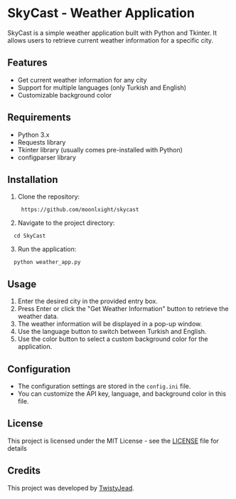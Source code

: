 # SkyCast - Weather Application

SkyCast is a simple weather application built with Python and Tkinter. It allows users to retrieve current weather information for a specific city.

## Features

- Get current weather information for any city
- Support for multiple languages (only Turkish and English)
- Customizable background color

## Requirements

- Python 3.x
- Requests library
- Tkinter library (usually comes pre-installed with Python)
- configparser library

## Installation

1. Clone the repository:

   ```
    https://github.com/moonlxight/skycast
   ```

3. Navigate to the project directory:

  ```
    cd SkyCast
  ```

3. Run the application:

  ```
    python weather_app.py
  ```
## Usage

1. Enter the desired city in the provided entry box.
2. Press Enter or click the "Get Weather Information" button to retrieve the weather data.
3. The weather information will be displayed in a pop-up window.
4. Use the language button to switch between Turkish and English.
5. Use the color button to select a custom background color for the application.

## Configuration

- The configuration settings are stored in the `config.ini` file.
- You can customize the API key, language, and background color in this file.

## License

This project is licensed under the MIT License - see the [LICENSE](LICENSE) file for details

## Credits

This project was developed by [TwistyJead](https://github.com/moonlxight).
